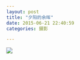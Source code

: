 ```yaml
---
layout: post
title: "夕阳的余晖"
date: 2015-06-21 22:40:59
categories: 摄影

---
```

![](http://imglf2.ph.126.net/sPSPQtGviUsC-O0iEiRsvg==/6630626861537432489.jpg)